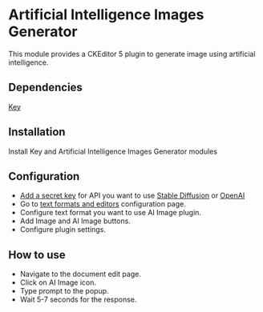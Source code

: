 # Artificial Intelligence Images Generator

This module provides a CKEditor 5 plugin to generate image using artificial
intelligence.

## Dependencies
[Key](https://www.drupal.org/project/key)

## Installation
Install Key and Artificial Intelligence Images Generator modules

## Configuration
* [Add a secret key](/admin/config/system/keys) for API you want to use
  [Stable Diffusion](https://stablediffusionapi.com/settings/api) or [OpenAI](https://platform.openai.com/)
* Go to [text formats and editors](/admin/config/content/formats) configuration
  page.
* Configure text format you want to use AI Image plugin.
* Add Image and AI Image buttons.
* Configure plugin settings.

## How to use
* Navigate to the document edit page. 
* Click on AI Image icon.
* Type prompt to the popup.
* Wait 5-7 seconds for the response.

